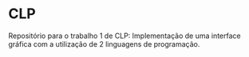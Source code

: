 # CLP
Repositório para o trabalho 1 de CLP: Implementação de uma interface gráfica com a utilização de 2 linguagens de programação.

